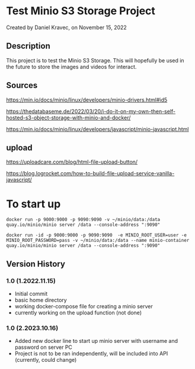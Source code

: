 # Test Minio S3 Storage Project
Created by Daniel Kravec, on November 15, 2022

## Description
This project is to test the Minio S3 Storage. This will hopefully be used in the future to store the images and videos for interact.


## Sources
https://min.io/docs/minio/linux/developers/minio-drivers.html#id5

https://thedatabaseme.de/2022/03/20/i-do-it-on-my-own-then-self-hosted-s3-object-storage-with-minio-and-docker/

https://min.io/docs/minio/linux/developers/javascript/minio-javascript.html


## upload 
https://uploadcare.com/blog/html-file-upload-button/

https://blog.logrocket.com/how-to-build-file-upload-service-vanilla-javascript/

# To start up
```
docker run -p 9000:9000 -p 9090:9090 -v ~/minio/data:/data quay.io/minio/minio server /data --console-address ":9090"

docker run -id -p 9000:9000 -p 9090:9090  -e MINIO_ROOT_USER=user -e MINIO_ROOT_PASSWORD=pass -v ~/minio/data:/data --name minio-container quay.io/minio/minio server /data --console-address ":9090"
```



## Version History

### 1.0 (1.2022.11.15)
- Initial commit
- basic home directory
- working docker-compose file for creating a minio server
- currently working on the upload function (not done)

### 1.0 (2.2023.10.16)
- Added new docker line to start up minio server with username and password on server PC
- Project is not to be ran independently, will be included into API (currently, could change)